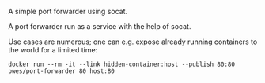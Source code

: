 A simple port forwarder using socat.


A port forwarder run as a service with the help of socat.

Use cases are numerous; one can e.g. expose already running containers to the world for a limited time:

    docker run --rm -it --link hidden-container:host --publish 80:80 pwes/port-forwarder 80 host:80


